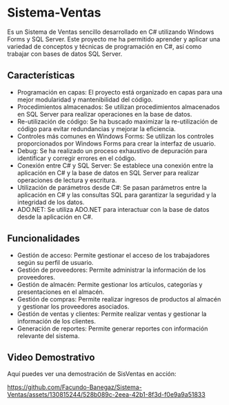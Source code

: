 # Sistema-Ventas

Es un Sistema de Ventas sencillo desarrollado en C# utilizando Windows Forms y SQL Server. Este proyecto me ha permitido aprender y aplicar una variedad de conceptos y técnicas de programación en C#, así como trabajar con bases de datos SQL Server.

## Características

- Programación en capas: El proyecto está organizado en capas para una mejor modularidad y mantenibilidad del código.
- Procedimientos almacenados: Se utilizan procedimientos almacenados en SQL Server para realizar operaciones en la base de datos.
- Re-utilización de código: Se ha buscado maximizar la re-utilización de código para evitar redundancias y mejorar la eficiencia.
- Controles más comunes en Windows Forms: Se utilizan los controles proporcionados por Windows Forms para crear la interfaz de usuario.
- Debug: Se ha realizado un proceso exhaustivo de depuración para identificar y corregir errores en el código.
- Conexión entre C# y SQL Server: Se establece una conexión entre la aplicación en C# y la base de datos en SQL Server para realizar operaciones de lectura y escritura.
- Utilización de parámetros desde C#: Se pasan parámetros entre la aplicación en C# y las consultas SQL para garantizar la seguridad y la integridad de los datos.
- ADO.NET: Se utiliza ADO.NET para interactuar con la base de datos desde la aplicación en C#.

## Funcionalidades

- Gestión de acceso: Permite gestionar el acceso de los trabajadores según su perfil de usuario.
- Gestión de proveedores: Permite administrar la información de los proveedores.
- Gestión de almacén: Permite gestionar los artículos, categorías y presentaciones en el almacén.
- Gestión de compras: Permite realizar ingresos de productos al almacén y gestionar los proveedores asociados.
- Gestión de ventas y clientes: Permite realizar ventas y gestionar la información de los clientes.
- Generación de reportes: Permite generar reportes con información relevante del sistema.

## Video Demostrativo

Aquí puedes ver una demostración de SisVentas en acción:




https://github.com/Facundo-Banegaz/Sistema-Ventas/assets/130815244/528b089c-2eea-42b1-8f3d-f0e9a9a51833



